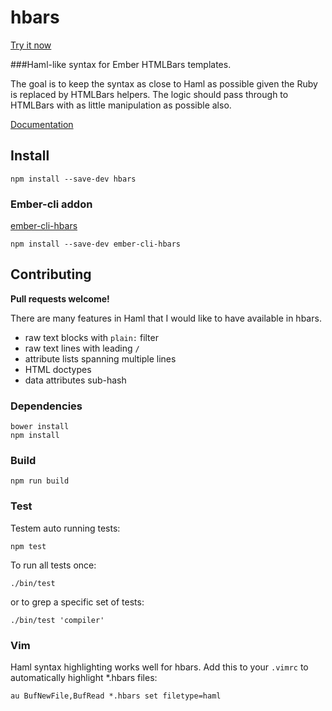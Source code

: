 # hbars
[Try it now](http://hbars.io/)

###Haml-like syntax for Ember HTMLBars templates.

The goal is to keep the syntax as close to Haml as possible given the Ruby is replaced by HTMLBars helpers. The logic should pass through to HTMLBars with as little manipulation as possible also.

[Documentation](http://hbars.io/)

## Install

```
npm install --save-dev hbars
```

### Ember-cli addon
[ember-cli-hbars](https://github.com/code0100fun/ember-cli-hbars)

```
npm install --save-dev ember-cli-hbars
```

## Contributing

**Pull requests welcome!**

There are many features in Haml that I would like to have available in hbars.

* raw text blocks with `plain:` filter
* raw text lines with leading `/`
* attribute lists spanning multiple lines
* HTML doctypes
* data attributes sub-hash

### Dependencies

```
bower install
npm install
```

### Build

```
npm run build
```

### Test

Testem auto running tests:

```
npm test
```

To run all tests once:

```
./bin/test
```

or to grep a specific set of tests:

```
./bin/test 'compiler'
```

### Vim

Haml syntax highlighting works well for hbars. Add this to your `.vimrc` to automatically highlight *.hbars files:

```
au BufNewFile,BufRead *.hbars set filetype=haml
```
